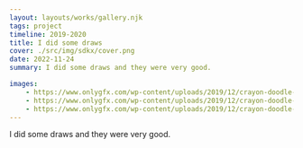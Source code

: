 ```yaml
---
layout: layouts/works/gallery.njk
tags: project
timeline: 2019-2020
title: I did some draws
cover: ./src/img/sdkx/cover.png
date: 2022-11-24
summary: I did some draws and they were very good.

images:
    - https://www.onlygfx.com/wp-content/uploads/2019/12/crayon-doodle-happy-kids-drawing-1.png
    - https://www.onlygfx.com/wp-content/uploads/2019/12/crayon-doodle-happy-kids-drawing-cover.jpg
    - https://www.onlygfx.com/wp-content/uploads/2019/12/crayon-doodle-happy-kids-drawing-2.png
---
```


I did some draws and they were very good.